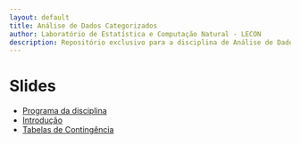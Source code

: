 ```yaml
---
layout: default
title: Análise de Dados Categorizados
author: Laboratório de Estatística e Computação Natural - LECON
description: Repositório exclusivo para a disciplina de Análise de Dados Categorizados.
---
```


# Slides
  
* [Programa da disciplina](https://nataly-jm.github.io/aulas/categorizados/Plano_Ensino.html)
* [Introdução](https://nataly-jm.github.io/aulas/categorizados/intro.html)
* [Tabelas de Contingência](https://nataly-jm.github.io/aulas/categorizados/Tabelas_contingencia.html)



<script src="http://code.jquery.com/jquery-1.4.2.min.js"></script> <script> var x = document.getElementsByClassName("site-footer-credits"); setTimeout(() => { x[0].remove(); }, 10); </script>
